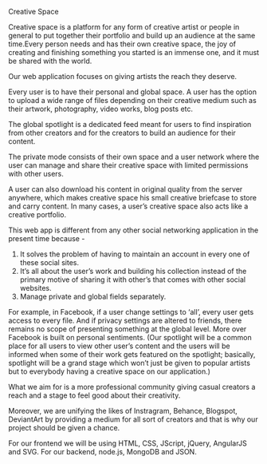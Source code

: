 Creative Space

Creative space is a platform for any form of creative artist or people in general to put together their portfolio and build up an audience at the same time.Every person needs and has their own creative space, the joy of creating and finishing something you started is an immense one, and it must be shared with the world.

Our web application focuses on giving artists the reach they deserve.

Every user is to have their personal and global space. A user has the option to upload a wide range of files depending on their creative medium such as their artwork, photography, video works, blog posts etc.

The global spotlight is a dedicated feed meant for users to find inspiration from other creators and for the creators to build an audience for their content.

The private mode consists of their own space and a user network where the user can manage and share their creative space with limited permissions with other users.

A user can also download his content in original quality from the server anywhere, which makes creative space his small creative briefcase to store and carry content. In many cases, a user’s creative space also acts like a creative portfolio.

This web app is different from any other social networking application in the present time because -

1. It solves the problem of having to maintain an account in every one of these social sites.
2. It’s all about the user’s work and building his collection instead of the primary motive of sharing it with other’s that comes with other social websites.
3. Manage private and global fields separately.

For example, in Facebook, if a user change settings to ‘all’, every user gets access to every file. And if privacy settings are altered to friends, there remains no scope of presenting something at the global level. More over Facebook is built on personal sentiments. (Our spotlight will be a common place for all users to view other user’s content and the users will be informed when some of their work gets featured on the spotlight; basically, spotlight will be a grand stage which won’t just be given to popular artists but to everybody having a creative space on our application.)

What we aim for is a more professional community giving casual creators a reach and a stage to feel good about their creativity.

Moreover, we are unifying the likes of Instragram, Behance, Blogspot, DeviantArt by providing a medium for all sort of creators and that is why our project should be given a chance.

For our frontend we will be using HTML, CSS, JScript, jQuery, AngularJS and SVG. For our backend, node.js, MongoDB and JSON.